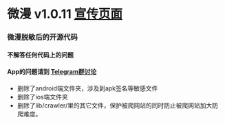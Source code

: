 # 微漫 v1.0.11 [宣传页面](https://nrop19.github.io/weiman_app)

### 微漫脱敏后的开源代码

#### 不解答任何代码上的问题

#### App的问题请到 [Telegram群讨论](https://t.me/boring_programer)

- 删除了android端文件夹，涉及到apk签名等敏感文件
- 删除了ios端文件夹
- 删除了lib/crawler/里的其它文件，保护被爬网站的同时防止被爬网站加大防爬难度。